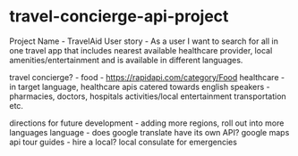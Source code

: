 # travel-concierge-api-project



Project Name - TravelAid
User story - As a user I want to search for all in one travel app that includes nearest available healthcare provider, local amenities/entertainment and is available in different languages.

travel concierge?  - 
  food - https://rapidapi.com/category/Food
  healthcare - in target language, healthcare apis catered towards english speakers - pharmacies, doctors, hospitals
  activities/local entertainment 
  transportation etc. 

  directions for future development - adding more regions, roll out into more languages 
  language - does google translate have its own API?
  google maps api 
  tour guides - hire a local? 
  local consulate for emergencies 
  
